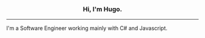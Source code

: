 <h3 align="center">Hi, I'm Hugo.</h3>

---

I'm a Software Engineer working mainly with C# and Javascript. 
